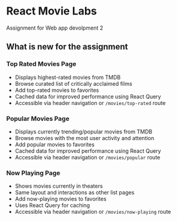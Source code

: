 # React Movie Labs

Assignment for Web app devolpment 2

## What is new for the assignment

### Top Rated Movies Page
- Displays highest-rated movies from TMDB
- Browse curated list of critically acclaimed films
- Add top-rated movies to favorites
- Cached data for improved performance using React Query
- Accessible via header navigation or `/movies/top-rated` route

### Popular Movies Page
- Displays currently trending/popular movies from TMDB
- Browse movies with the most user activity and attention
- Add popular movies to favorites
- Cached data for improved performance using React Query
- Accessible via header navigation or `/movies/popular` route

### Now Playing Page
- Shows movies currently in theaters
- Same layout and interactions as other list pages
- Add now-playing movies to favorites
- Uses React Query for caching
- Accessible via header navigation or `/movies/now-playing` route